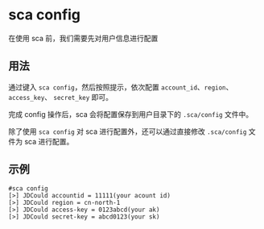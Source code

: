 # sca config

在使用 sca 前，我们需要先对用户信息进行配置

## 用法
通过键入 `sca config`，然后按照提示，依次配置 `account_id`、`region`、`access_key`、 `secret_key` 即可。

完成 config 操作后，sca 会将配置保存到用户目录下的 `.sca/config` 文件中。

除了使用 `sca config` 对 sca 进行配置外，还可以通过直接修改 `.sca/config` 文件为 sca 进行配置。

## 示例
```
#sca config
[>] JDCould accountid = 11111(your acount id)
[>] JDCould region = cn-north-1
[>] JDCould access-key = 0123abcd(your ak)
[>] JDCould secret-key = abcd0123(your sk)

```